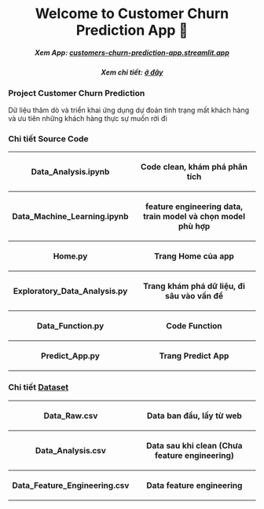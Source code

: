 <h1 align="center"> Welcome to Customer Churn Prediction App 👋</h1>
<h5 align="center"> Xem App: <a href="customers-churn-prediction-app.streamlit.app">customers-churn-prediction-app.streamlit.app</a></h5>

<h5 align="center"> Xem chi tiết: <a href="https://buisikhoa.notion.site/Customer-Churn-Prediction-Application-Deploy-1a798d2d62678020acf7c1cc7d5b24cf">ở đây</a></h5>

### Project Customer Churn Prediction
Dữ liệu thăm dò và triển khai ứng dụng dự đoán tình trạng mất khách hàng và ưu tiên những khách hàng thực sự muốn rời đi

###  Chi tiết Source Code
<table style="width:100%">
<tr>
    <th> <p align="center">
       Data_Analysis.ipynb
    </p> </th>
    <th> <p align="center">
       Code clean, khám phá phân tích
    </p> </th>
</tr>
<tr>
    <th> <p align="center">
       Data_Machine_Learning.ipynb
    </p> </th>
    <th> <p align="center">
       feature engineering data, train model và chọn model phù hợp
    </p> </th>
</tr>
<tr>
    <th> <p align="center">
       Home.py
    </p> </th>
    <th> <p align="center">
       Trang Home của app
    </p> </th>
</tr>
<tr>
    <th> <p align="center">
       Exploratory_Data_Analysis.py
    </p> </th>
    <th> <p align="center">
       Trang khám phá dữ liệu, đi sâu vào vấn đề
    </p> </th>
</tr>
<tr>
    <th> <p align="center">
       Data_Function.py
    </p> </th>
    <th> <p align="center">
       Code Function
    </p> </th>
</tr>
<tr>
    <th> <p align="center">
       Predict_App.py
    </p> </th>
    <th> <p align="center">
       Trang Predict App
    </p> </th>
</tr>
</table>

###  Chi tiết [Dataset](https://www.kaggle.com/datasets/blastchar/telco-customer-churn)
<table style="width:100%">
<tr>
    <th> <p align="center">
       Data_Raw.csv
    </p> </th>
    <th> <p align="center">
       Data ban đầu, lấy từ web
    </p> </th>
</tr>
<tr>
    <th> <p align="center">
       Data_Analysis.csv
    </p> </th>
    <th> <p align="center">
       Data sau khi clean (Chưa feature engineering)
    </p> </th>
</tr>
<tr>
    <th> <p align="center">
       Data_Feature_Engineering.csv
    </p> </th>
    <th> <p align="center">
       Data feature engineering
    </p> </th>
</tr>
</table>


